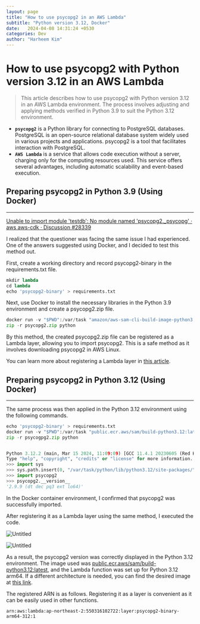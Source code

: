 ```yaml
---
layout: page
title: "How to use psycopg2 in an AWS Lambda"
subtitle: "Python version 3.12, Docker"
date:   2024-04-08 14:31:24 +0530
categories: Dev
author: "Harheem Kim"
---
```


# How to use psycopg2 with Python version 3.12 in an AWS Lambda

> This article describes how to use psycopg2 with Python version 3.12 in an AWS Lambda environment. The process involves adjusting and applying methods verified in Python 3.9 to suit the Python 3.12 environment.
> 

- **`psycopg2`** is a Python library for connecting to PostgreSQL databases. PostgreSQL is an open-source relational database system widely used in various projects and applications. psycopg2 is a tool that facilitates interaction with PostgreSQL.
- **`AWS Lambda`** is a service that allows code execution without a server, charging only for the computing resources used. This service offers several advantages, including automatic scalability and event-based execution.

## **Preparing psycopg2 in Python 3.9 (Using Docker)**

---

[Unable to import module 'testdb': No module named 'psycopg2._psycopg' · aws aws-cdk · Discussion #28339](https://github.com/aws/aws-cdk/discussions/28339)

I realized that the questioner was facing the same issue I had experienced. One of the answers suggested using Docker, and I decided to test this method out.

First, create a working directory and record psycopg2-binary in the requirements.txt file.

```python
mkdir lambda
cd lambda
echo 'psycopg2-binary' > requirements.txt
```

Next, use Docker to install the necessary libraries in the Python 3.9 environment and create a psycopg2.zip file.

```python
docker run -v "$PWD":/var/task "amazon/aws-sam-cli-build-image-python3.9" /bin/sh -c "pip install -r requirements.txt -t python/lib/python3.9/site-packages/; exit"
zip -r psycopg2.zip python
```

By this method, the created psycopg2.zip file can be registered as a Lambda layer, allowing you to import psycopg2. This is a safe method as it involves downloading psycopg2 in AWS Linux.

You can learn more about registering a Lambda layer in [this article](https://docs.aws.amazon.com/ko_kr/lambda/latest/dg/adding-layers.html).

## **Preparing psycopg2 in Python 3.12 (Using Docker)**

---

The same process was then applied in the Python 3.12 environment using the following commands.

```python
echo 'psycopg2-binary' > requirements.txt
docker run -v "$PWD":/var/task "public.ecr.aws/sam/build-python3.12:latest" /bin/sh -c "pip install -r requirements.txt -t python/lib/python3.12/site-packages/; exit"
zip -r psycogpg2.zip python
```

```python

Python 3.12.2 (main, Mar 15 2024, 11:09:09) [GCC 11.4.1 20230605 (Red Hat 11.4.1-2)] on linux
Type "help", "copyright", "credits" or "license" for more information.
>>> import sys
>>> sys.path.insert(0, "/var/task/python/lib/python3.12/site-packages/")
>>> import psycopg2
>>> psycopg2.__version__
'2.9.9 (dt dec pq3 ext lo64)'
```

In the Docker container environment, I confirmed that psycopg2 was successfully imported. 

After registering it as a Lambda layer using the same method, I executed the code.

![Untitled](https://www.notion.so/image/https%3A%2F%2Fprod-files-secure.s3.us-west-2.amazonaws.com%2F2a330106-7d16-49d5-9057-343dfb0cb92c%2F6a14bf8d-a450-46db-a868-0e028a24fd54%2FUntitled.png?table=block&id=d213fc2c-e291-4fa4-8820-38164aec72eb&spaceId=2a330106-7d16-49d5-9057-343dfb0cb92c&width=2000&userId=93a922d0-0a24-445b-bddf-8a085b93d655&cache=v2)

![Untitled](https://www.notion.so/image/https%3A%2F%2Fprod-files-secure.s3.us-west-2.amazonaws.com%2F2a330106-7d16-49d5-9057-343dfb0cb92c%2Fd92ffa5e-f133-4f3a-978b-15d654b84559%2FUntitled.png?table=block&id=92a8d8b9-45dc-444e-9b1d-928cbafc7eaa&spaceId=2a330106-7d16-49d5-9057-343dfb0cb92c&width=2000&userId=93a922d0-0a24-445b-bddf-8a085b93d655&cache=v2)

As a result, the psycopg2 version was correctly displayed in the Python 3.12 environment. The image used was [public.ecr.aws/sam/build-python3.12:latest](http://public.ecr.aws/sam/build-python3.12:latest), and the Lambda function was set up for Python 3.12 arm64. If a different architecture is needed, you can find the desired image at [this link](https://gallery.ecr.aws/sam/build-python3.12).

The registered ARN is as follows. Registering it as a layer is convenient as it can be easily used in other functions.

```
arn:aws:lambda:ap-northeast-2:550316102722:layer:psycopg2-binary-arm64-312:1
```